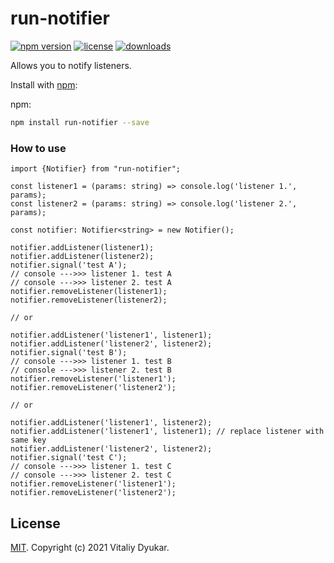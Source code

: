 run-notifier
===========

[![npm version][npm-image]][npm-url] [![license][license-image]][license-url] [![downloads][downloads-image]][downloads-url]

Allows you to notify listeners.

Install with [npm](https://www.npmjs.com/):

npm:
```sh
npm install run-notifier --save
```

### How to use

```tsx
import {Notifier} from "run-notifier";

const listener1 = (params: string) => console.log('listener 1.', params);
const listener2 = (params: string) => console.log('listener 2.', params);

const notifier: Notifier<string> = new Notifier();

notifier.addListener(listener1);
notifier.addListener(listener2);
notifier.signal('test A');
// console --->>> listener 1. test A
// console --->>> listener 2. test A
notifier.removeListener(listener1);
notifier.removeListener(listener2);

// or

notifier.addListener('listener1', listener1);
notifier.addListener('listener2', listener2);
notifier.signal('test B');
// console --->>> listener 1. test B
// console --->>> listener 2. test B
notifier.removeListener('listener1');
notifier.removeListener('listener2');

// or

notifier.addListener('listener1', listener2);
notifier.addListener('listener1', listener1); // replace listener with same key
notifier.addListener('listener2', listener2);
notifier.signal('test C');
// console --->>> listener 1. test C
// console --->>> listener 2. test C
notifier.removeListener('listener1');
notifier.removeListener('listener2');

```

## License

[MIT](LICENSE). Copyright (c) 2021 Vitaliy Dyukar.

[npm-image]: https://img.shields.io/npm/v/run-notifier.svg?style=flat-square
[npm-url]: https://npmjs.org/package/run-notifier
[license-image]: https://img.shields.io/npm/l/run-notifier.svg?style=flat-square
[license-url]: https://npmjs.org/package/run-notifier
[downloads-image]: http://img.shields.io/npm/dm/run-notifier.svg?style=flat-square
[downloads-url]: https://npmjs.org/package/run-notifier